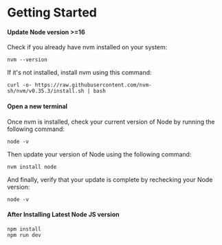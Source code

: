 
# Getting Started
#### Update Node version >=16

Check if you already have nvm installed on your system:  
```
nvm --version
```

If it's not installed, install nvm using this command:    
```
curl -o- https://raw.githubusercontent.com/nvm-sh/nvm/v0.35.3/install.sh | bash

```
#### Open a new terminal

Once nvm is installed, check your current version of Node by running the following command:
```
node -v
```
Then update your version of Node using the following command:  
```
nvm install node

```
And finally, verify that your update is complete by rechecking your Node version:  
```
node -v

```

#### After Installing Latest Node JS version

```
npm install
npm run dev
```